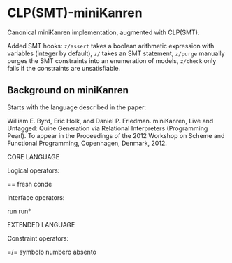CLP(SMT)-miniKanren
===================

Canonical miniKanren implementation, augmented with CLP(SMT).

Added SMT hooks: `z/assert` takes a boolean arithmetic expression with variables (integer by default), `z/` takes an SMT statement, `z/purge` manually purges the SMT constraints into an enumeration of models, `z/check` only fails if the constraints are unsatisfiable.

Background on miniKanren
------------------------

Starts with the language described in the paper:

William E. Byrd, Eric Holk, and Daniel P. Friedman.
miniKanren, Live and Untagged: Quine Generation via Relational Interpreters (Programming Pearl).
To appear in the Proceedings of the 2012 Workshop on Scheme and Functional Programming, Copenhagen, Denmark, 2012.


CORE LANGUAGE

Logical operators:

==
fresh
conde

Interface operators:

run
run*


EXTENDED LANGUAGE

Constraint operators:

=/=
symbolo
numbero
absento
